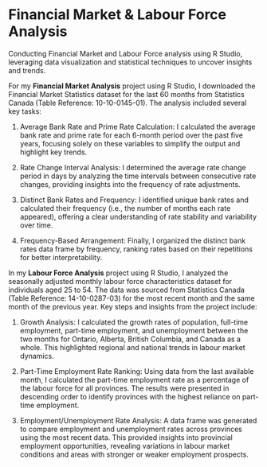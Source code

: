# Financial Market & Labour Force Analysis
Conducting Financial Market and Labour Force analysis using R Studio, leveraging data visualization and statistical techniques to uncover insights and trends.


For my **Financial Market Analysis** project using R Studio, I downloaded the Financial Market Statistics dataset for the last 60 months from Statistics Canada (Table Reference: 10-10-0145-01). The analysis included several key tasks:

1. Average Bank Rate and Prime Rate Calculation: I calculated the average bank rate and prime rate for each 6-month period over the past five years, focusing solely on these variables to simplify the output and highlight key trends.

2. Rate Change Interval Analysis: I determined the average rate change period in days by analyzing the time intervals between consecutive rate changes, providing insights into the frequency of rate adjustments.

3. Distinct Bank Rates and Frequency: I identified unique bank rates and calculated their frequency (i.e., the number of months each rate appeared), offering a clear understanding of rate stability and variability over time.

4. Frequency-Based Arrangement: Finally, I organized the distinct bank rates data frame by frequency, ranking rates based on their repetitions for better interpretability.


In my **Labour Force Analysis** project using R Studio, I analyzed the seasonally adjusted monthly labour force characteristics dataset for individuals aged 25 to 54. The data was sourced from Statistics Canada (Table Reference: 14-10-0287-03) for the most recent month and the same month of the previous year. Key steps and insights from the project include:

1. Growth Analysis: I calculated the growth rates of population, full-time employment, part-time employment, and unemployment between the two months for Ontario, Alberta, British Columbia, and Canada as a whole. This highlighted regional and national trends in labour market dynamics.

2. Part-Time Employment Rate Ranking: Using data from the last available month, I calculated the part-time employment rate as a percentage of the labour force for all provinces. The results were presented in descending order to identify provinces with the highest reliance on part-time employment.

3. Employment/Unemployment Rate Analysis: A data frame was generated to compare employment and unemployment rates across provinces using the most recent data. This provided insights into provincial employment opportunities, revealing variations in labour market conditions and areas with stronger or weaker employment prospects.

